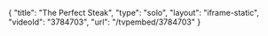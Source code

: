 {
    "title": "The Perfect Steak",
    "type": "solo",
    "layout": "iframe-static",
    "videoId": "3784703",
    "url": "\/tvpembed\/3784703"
}